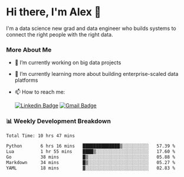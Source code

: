# Hi there, I'm Alex  👋

I'm a data science new grad and data engineer who builds systems to connect the right people with the right data. 

### More About Me

- 🔭 I’m currently working on big data projects
- 🌱 I’m currently learning more about building enterprise-scaled data platforms
- 📫 How to reach me:

  [![Linkedin Badge](https://img.shields.io/badge/LinkedIn-0077B5?style=for-the-badge&logo=linkedin&logoColor=white)](https://www.linkedin.com/in/alex-chen-112523chen/) [![Gmail Badge](https://img.shields.io/badge/Gmail-D14836?style=for-the-badge&logo=gmail&logoColor=white)](mailto:itsalexchen@gmail.com)




### 📊 Weekly Development Breakdown
<!--START_SECTION:waka-->

```txt
Total Time: 10 hrs 47 mins

Python       6 hrs 16 mins   ██████████████▒░░░░░░░░░░   57.39 %
Lua          1 hr 55 mins    ████▒░░░░░░░░░░░░░░░░░░░░   17.60 %
Go           38 mins         █▒░░░░░░░░░░░░░░░░░░░░░░░   05.88 %
Markdown     34 mins         █▒░░░░░░░░░░░░░░░░░░░░░░░   05.27 %
YAML         18 mins         ▓░░░░░░░░░░░░░░░░░░░░░░░░   02.83 %
```

<!--END_SECTION:waka-->
